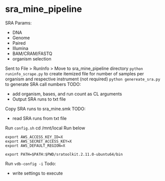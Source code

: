 # sra_mine_pipeline
SRA Params:
- DNA
- Genome
- Paired
- Illumina
- BAM/CRAM/FASTQ
- organism selection

Sent to File > RunInfo > Move to sra_mine_pipeline directory 
`python runinfo_scrape.py` to create itemized file for number of samples per organism and respective instrument (not required)
`python genereate_sra.py` to generate SRA call numbers 
TODO:
- add organism, bases, and run count as CL arguments
- Output SRA runs to txt file

Copy SRA runs to sra_mine.smk 
TODO:
- read SRA runs from txt file

Run `config.sh`
cd /mnt/local
Run below 
```
export AWS_ACCESS_KEY_ID=X
export AWS_SECRET_ACCESS_KEY=X
export AWS_DEFAULT_REGION=X

export PATH=$PATH:$PWD/sratoolkit.2.11.0-ubuntu64/bin 
```
Run `vdb-config -i` 
Todo:
- write settings to execute

